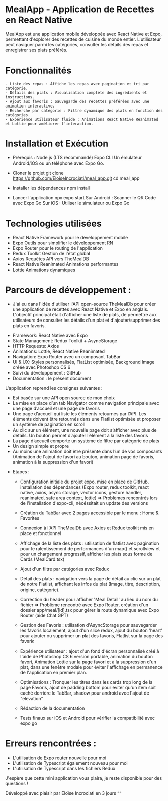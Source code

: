 # MealApp - Application de Recettes en React Native

MealApp est une application mobile développée avec React Native et Expo, permettant d'explorer des recettes de cuisine du monde entier. L'utilisateur peut naviguer parmi les catégories, consulter les détails des repas et enregistrer ses plats préférés.

# Fonctionnalités

    - Liste des repas : Affiche les repas avec pagination et tri par catégorie.
    - Détails des plats : Visualisation complète des ingrédients et instructions.
    - Ajout aux favoris : Sauvegarde des recettes préférées avec une animation interactive.
    - Recherche par catégorie : Filtre dynamique des plats en fonction des catégories.
    - Expérience utilisateur fluide : Animations React Native Reanimated et Lottie pour améliorer l'interaction.

#  Installation et Exécution
   
   - Prérequis : 
   Node.js (LTS recommandé)
   Expo CLI
   Un émulateur Android/iOS ou un téléphone avec Expo Go.

   - Cloner le projet
      git clone https://github.com/EloiseIncrociati/meal_app.git
      cd meal_app

   - Installer les dépendances
      npm install

   - Lancer l'application
      npx expo start
      Sur Android : Scanner le QR Code avec Expo Go
      Sur iOS : Utiliser le simulateur ou Expo Go

# Technologies utilisées

- React Native	Framework pour le développement mobile
- Expo	Outils pour simplifier le développement RN
- Expo Router pour le routing de l'application
- Redux Toolkit	Gestion de l'état global
- Axios	Requêtes API vers TheMealDB
- React Native Reanimated	Animations performantes
- Lottie	Animations dynamiques

# Parcours de développement : 

 * J'ai eu dans l'idée d'utiliser l'API open-source TheMealDb pour créer une application de recettes avec React Native et Expo en anglais. 
L'objectif principal était d'afficher une liste de plats, de permettre aux utilisateurs de consulter les détails d'un plat et d'ajouter/supprimer des plats en favoris.

- Framework: React Native avec Expo 
- State Management: Redux Toolkit + AsyncStorage
- HTTP Requests: Axios
- Animations: Lottie, React Native Reanimated
- Navigation: Expo Router avec un composant TabBar
- UI & UX: Styles personnalisés, FlatList optimisée, Background Image créée avec Photoshop CS 6
- Suivi du développement : GitHub
- Documentation : le présent document

L'application reprend les consignes suivantes : 
   - Est basée sur une API open source de mon choix
   - La mise en place d’un tab Navigator comme navigation principale avec une page d’accueil et une page de favoris
   - Une page d’accueil qui liste les éléments retournés par l’API. Les éléments doivent être retournés dans une Flatlist optimisée et proposer un système de pagination en scroll
   - Au clic sur un élément, une nouvelle page doit s’afficher avec plus de détails. Un bouton permet d’ajouter l’élément à la liste des favoris
   - La page d’accueil comporte un système de filtre par catégorie de plats
   - Un design simple et propre
   - Au moins une animation doit être présente dans l’un de vos composants (Animation de l'ajout de favori au bouton, animation page de favoris, animation à la suppression d'un favori)

* Etapes : 
   - Configuration initiale du projet expo, mise en place de GitHub, installation des dépendances (Expo router, redux toolkit, react native, axios, async storage, vector icons, gesture handler, reanimated, safe area context, lottie)
   => Problèmes rencontrés lors de l'installation d'expo-cli, nécéssitait un update des versions

   - Création du TabBar avec 2 pages accessible par le menu : Home & Favorites
   - Connexion à l'API TheMealDb avec Axios et Redux toolkit mis en place et fonctionnel
   
   - Affichage de la liste des plats : utilisation de flatlist avec pagination pour le ralentissement de performances d'un map() et scrollview et pour un chargement progressif, afficher les plats sous forme de Cards (MealCard.tsx) 
   - Ajout d'un filtre par catégories avec Redux

   - Détail des plats : navigation vers la page de détail au clic sur un plat de notre Flatlist, affichant les infos du plat (Image, titre, description, origine, catégorie). 
   - Correction du header pour afficher 'Meal Detail' au lieu du nom du fichier
   => Problème rencontré avec Expo Router, création d'un dossier app/meal/[id].tsx pour gérer la route dynamique avec Expo Router (aide Chat GPT)

   - Gestion des Favoris : utilisation d'AsyncStorage pour sauvegarder les favoris localement, ajout d'un slice redux, ajout du bouton 'heart' pour ajouter ou supprimer un plat des favoris, Flatlist sur la page des favoris

   - Expérience utilisateur : ajout d'un fond d'écran personnalisé créé à l'aide de Photoshop CS 6 version portable, animation du bouton favori, Animation Lottie sur la page favori et à la suppression d'un plat, dans une fenêtre modale pour éviter l'affichage en permanence de l'application en premier plan. 

   - Optimisations : Tronquer les titres dans les cards trop long de la page Favoris, ajout de padding bottom pour éviter qu'un item soit caché derrière le TabBar, shadow pour android avec l'ajout de "elevation"

   - Rédaction de la documentation

   - Tests finaux sur iOS et Android pour vérifier la compatibilité avec expo go
   
# Erreurs rencontrées : 

   - L'utilisation de Expo router nouvelle pour moi
   - L'utilisation de Typescript également nouveau pour moi 
   - L'utilisation de Typescript dans les fichiers Redux

J'espère que cette mini application vous plaira, je reste disponible pour des questions ! 

Développé avec plaisir par Eloïse Incrociati en 3 jours ^^

